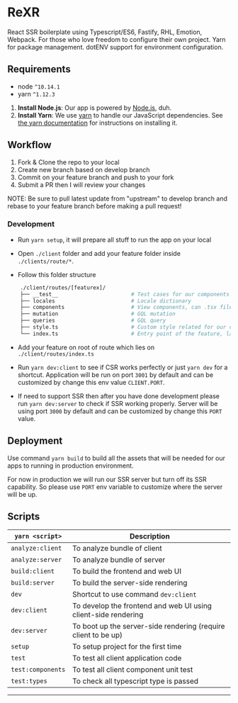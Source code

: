 # ReXR

React SSR boilerplate using Typescript/ES6, Fastify, RHL, Emotion, Webpack.
For those who love freedom to configure their own project.
Yarn for package management.
dotENV support for environment configuration.

## Requirements

- node `^10.14.1`
- yarn `^1.12.3`

1. **Install Node.js**: Our app is powered by [Node.js](https://nodejs.org/en/), duh.
2. **Install Yarn**: We use [yarn](https://yarnpkg.com) to handle our JavaScript dependencies. See [the yarn documentation](https://yarnpkg.com/en/docs/install) for instructions on installing it.

## Workflow

1. Fork & Clone the repo to your local
2. Create new branch based on develop branch
3. Commit on your feature branch and push to your fork
4. Submit a PR then I will review your changes

NOTE: Be sure to pull latest update from "upstream" to develop branch and rebase to your feature branch before making a pull request!

### Development

- Run `yarn setup`, it will prepare all stuff to run the app on your local

- Open `./client` folder and add your feature folder inside `./clients/route/*`.

- Follow this folder structure

```sh
    ./client/routes/[featurex]/
    ├── __test__                       # Test cases for our components view
    ├── locales                        # Locale dictionary
    ├── components                     # View components, can .tsx file / folder for complex components
    ├── mutation                       # GQL mutation
    ├── queries                        # GQL query
    ├── style.ts                       # Custom style related for our components
    └── index.ts                       # Entry point of the feature, lazy load (split chunk)
```

- Add your feature on root of route which lies on `./client/routes/index.ts`

- Run `yarn dev:client` to see if CSR works perfectly or just `yarn dev` for a shortcut. Application will be run on port `3001` by default and can be customized by change this env value `CLIENT.PORT`.

- If need to support SSR then after you have done development please run `yarn dev:server` to check if SSR working properly. Server will be using port `3000` by default and can be customized by change this `PORT` value.


## Deployment

Use command `yarn build` to build all the assets that will be needed for our apps to running in production environment.

For now in production we will run our SSR server but turn off its SSR capability. So please use `PORT` env variable to customize where the server will be up.

## Scripts

| `yarn <script>`         | Description                                                    |
| ----------------------- | -------------------------------------------------------------- |
| `analyze:client`        | To analyze bundle of client                                    |
| `analyze:server`        | To analyze bundle of server                                    |
| `build:client`          | To build the frontend and web UI                               |
| `build:server`          | To build the server-side rendering                             |
| `dev`                   | Shortcut to use command `dev:client`                           |
| `dev:client`            | To develop the frontend and web UI using client-side rendering |
| `dev:server`            | To boot up the server-side rendering (require client to be up) |
| `setup`                 | To setup project for the first time                            |
| `test`                  | To test all client application code                            |
| `test:components`       | To test all client component unit test                         |
| `test:types`            | To check all typescript type is passed                         |

------
